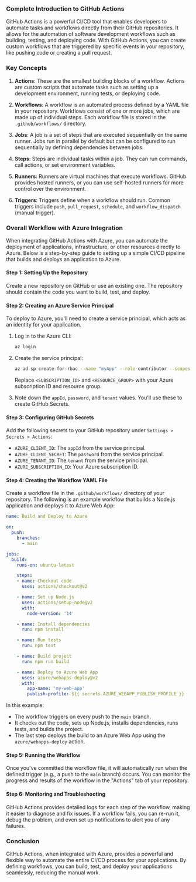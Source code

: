 ### **Complete Introduction to GitHub Actions**

GitHub Actions is a powerful CI/CD tool that enables developers to automate tasks and workflows directly from their GitHub repositories. It allows for the automation of software development workflows such as building, testing, and deploying code. With GitHub Actions, you can create custom workflows that are triggered by specific events in your repository, like pushing code or creating a pull request.

### **Key Concepts**

1. **Actions**: These are the smallest building blocks of a workflow. Actions are custom scripts that automate tasks such as setting up a development environment, running tests, or deploying code.

2. **Workflows**: A workflow is an automated process defined by a YAML file in your repository. Workflows consist of one or more jobs, which are made up of individual steps. Each workflow file is stored in the `.github/workflows/` directory.

3. **Jobs**: A job is a set of steps that are executed sequentially on the same runner. Jobs run in parallel by default but can be configured to run sequentially by defining dependencies between jobs.

4. **Steps**: Steps are individual tasks within a job. They can run commands, call actions, or set environment variables.

5. **Runners**: Runners are virtual machines that execute workflows. GitHub provides hosted runners, or you can use self-hosted runners for more control over the environment.

6. **Triggers**: Triggers define when a workflow should run. Common triggers include `push`, `pull_request`, `schedule`, and `workflow_dispatch` (manual trigger).

### **Overall Workflow with Azure Integration**

When integrating GitHub Actions with Azure, you can automate the deployment of applications, infrastructure, or other resources directly to Azure. Below is a step-by-step guide to setting up a simple CI/CD pipeline that builds and deploys an application to Azure.

#### **Step 1: Setting Up the Repository**

Create a new repository on GitHub or use an existing one. The repository should contain the code you want to build, test, and deploy.

#### **Step 2: Creating an Azure Service Principal**

To deploy to Azure, you'll need to create a service principal, which acts as an identity for your application.

1. Log in to the Azure CLI:
   ```bash
   az login
   ```
2. Create the service principal:
   ```bash
   az ad sp create-for-rbac --name "myApp" --role contributor --scopes /subscriptions/<SUBSCRIPTION_ID>/resourceGroups/<RESOURCE_GROUP>
   ```
   Replace `<SUBSCRIPTION_ID>` and `<RESOURCE_GROUP>` with your Azure subscription ID and resource group.

3. Note down the `appId`, `password`, and `tenant` values. You'll use these to create GitHub Secrets.

#### **Step 3: Configuring GitHub Secrets**

Add the following secrets to your GitHub repository under `Settings > Secrets > Actions`:
- `AZURE_CLIENT_ID`: The `appId` from the service principal.
- `AZURE_CLIENT_SECRET`: The `password` from the service principal.
- `AZURE_TENANT_ID`: The `tenant` from the service principal.
- `AZURE_SUBSCRIPTION_ID`: Your Azure subscription ID.

#### **Step 4: Creating the Workflow YAML File**

Create a workflow file in the `.github/workflows/` directory of your repository. The following is an example workflow that builds a Node.js application and deploys it to Azure Web App:

```yaml
name: Build and Deploy to Azure

on:
  push:
    branches:
      - main

jobs:
  build:
    runs-on: ubuntu-latest

    steps:
    - name: Checkout code
      uses: actions/checkout@v2

    - name: Set up Node.js
      uses: actions/setup-node@v2
      with:
        node-version: '14'

    - name: Install dependencies
      run: npm install

    - name: Run tests
      run: npm test

    - name: Build project
      run: npm run build

    - name: Deploy to Azure Web App
      uses: azure/webapps-deploy@v2
      with:
        app-name: 'my-web-app'
        publish-profile: ${{ secrets.AZURE_WEBAPP_PUBLISH_PROFILE }}
```

In this example:
- The workflow triggers on every push to the `main` branch.
- It checks out the code, sets up Node.js, installs dependencies, runs tests, and builds the project.
- The last step deploys the build to an Azure Web App using the `azure/webapps-deploy` action.

#### **Step 5: Running the Workflow**

Once you've committed the workflow file, it will automatically run when the defined trigger (e.g., a push to the `main` branch) occurs. You can monitor the progress and results of the workflow in the "Actions" tab of your repository.

#### **Step 6: Monitoring and Troubleshooting**

GitHub Actions provides detailed logs for each step of the workflow, making it easier to diagnose and fix issues. If a workflow fails, you can re-run it, debug the problem, and even set up notifications to alert you of any failures.

### **Conclusion**

GitHub Actions, when integrated with Azure, provides a powerful and flexible way to automate the entire CI/CD process for your applications. By defining workflows, you can build, test, and deploy your applications seamlessly, reducing the manual work.
